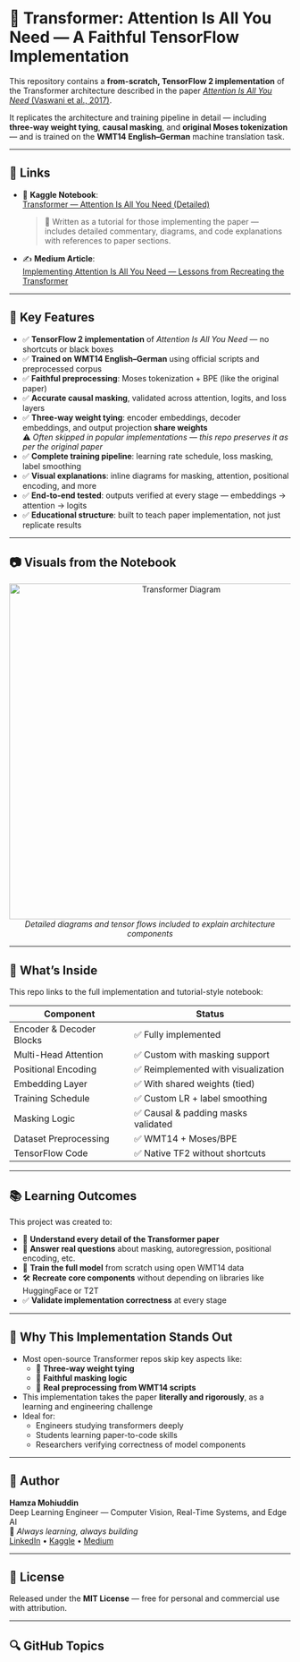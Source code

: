 # 🧠 Transformer: Attention Is All You Need — A Faithful TensorFlow Implementation

This repository contains a **from-scratch, TensorFlow 2 implementation** of the Transformer architecture described in the paper [*Attention Is All You Need* (Vaswani et al., 2017)](https://arxiv.org/abs/1706.03762).  
  
It replicates the architecture and training pipeline in detail — including **three-way weight tying**, **causal masking**, and **original Moses tokenization** — and is trained on the **WMT14 English–German** machine translation task.

---

## 📌 Links

- 📘 **Kaggle Notebook**:  
  [Transformer — Attention Is All You Need (Detailed)](https://www.kaggle.com/code/hamzamohiuddin/transformer-attention-is-all-you-need-detailed)  
  > 📌 Written as a tutorial for those implementing the paper — includes detailed commentary, diagrams, and code explanations with references to paper sections.

- ✍️ **Medium Article**:  
  [Implementing Attention Is All You Need — Lessons from Recreating the Transformer](https://medium.com/p/bada14b0023a)

---

## 🚀 Key Features

- ✅ **TensorFlow 2 implementation** of *Attention Is All You Need* — no shortcuts or black boxes  
- ✅ **Trained on WMT14 English–German** using official scripts and preprocessed corpus  
- ✅ **Faithful preprocessing**: Moses tokenization + BPE (like the original paper)  
- ✅ **Accurate causal masking**, validated across attention, logits, and loss layers  
- ✅ **Three-way weight tying**: encoder embeddings, decoder embeddings, and output projection **share weights**  
  ⚠️ *Often skipped in popular implementations — this repo preserves it as per the original paper*  
- ✅ **Complete training pipeline**: learning rate schedule, loss masking, label smoothing  
- ✅ **Visual explanations**: inline diagrams for masking, attention, positional encoding, and more  
- ✅ **End-to-end tested**: outputs verified at every stage — embeddings → attention → logits  
- ✅ **Educational structure**: built to teach paper implementation, not just replicate results

---

## 📷 Visuals from the Notebook

<p align="center">
  <img src="https://storage.googleapis.com/kaggle-media/transformer_diagram.png" alt="Transformer Diagram" width="600"/>
  <br>
  <i>Detailed diagrams and tensor flows included to explain architecture components</i>
</p>

---

## 📄 What’s Inside

This repo links to the full implementation and tutorial-style notebook:

| Component | Status |
|----------|--------|
| Encoder & Decoder Blocks | ✅ Fully implemented |
| Multi-Head Attention | ✅ Custom with masking support |
| Positional Encoding | ✅ Reimplemented with visualization |
| Embedding Layer | ✅ With shared weights (tied) |
| Training Schedule | ✅ Custom LR + label smoothing |
| Masking Logic | ✅ Causal & padding masks validated |
| Dataset Preprocessing | ✅ WMT14 + Moses/BPE |
| TensorFlow Code | ✅ Native TF2 without shortcuts |

---

## 📚 Learning Outcomes

This project was created to:
- 🧠 **Understand every detail of the Transformer paper**
- 🧪 **Answer real questions** about masking, autoregression, positional encoding, etc.
- 🎯 **Train the full model** from scratch using open WMT14 data
- 🛠️ **Recreate core components** without depending on libraries like HuggingFace or T2T
- ✅ **Validate implementation correctness** at every stage

---

## 🧪 Why This Implementation Stands Out

- Most open-source Transformer repos skip key aspects like:
  - 🔁 **Three-way weight tying**
  - 🧱 **Faithful masking logic**
  - 🧹 **Real preprocessing from WMT14 scripts**
- This implementation takes the paper **literally and rigorously**, as a learning and engineering challenge
- Ideal for:
  - Engineers studying transformers deeply
  - Students learning paper-to-code skills
  - Researchers verifying correctness of model components

---

## 🧠 Author

**Hamza Mohiuddin**  
Deep Learning Engineer — Computer Vision, Real-Time Systems, and Edge AI  
📍 *Always learning, always building*  
[LinkedIn](https://www.linkedin.com/in/hamzamohiuddin) • [Kaggle](https://www.kaggle.com/hamzamohiuddin) • [Medium](https://medium.com/@hamzamohiuddin)

---

## 📜 License

Released under the **MIT License** — free for personal and commercial use with attribution.

---

## 🔍 GitHub Topics

